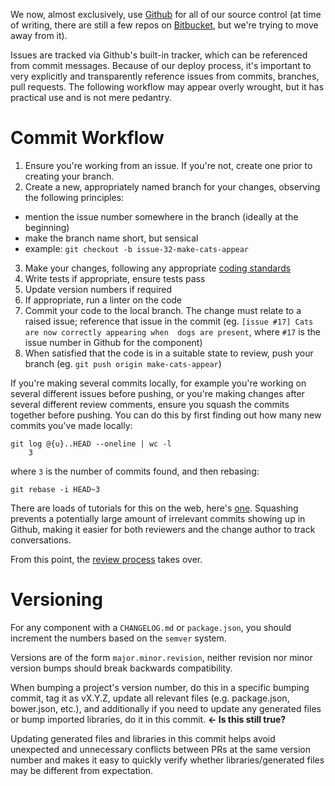 We now, almost exclusively, use [Github](http://github.com/resin-io) for all of our source control (at time of writing, there are still a few repos on [Bitbucket](https://bitbucket.org/rulemotion/), but we're trying to move away from it).

Issues are tracked via Github's built-in tracker, which can be referenced from commit messages. Because of our deploy process, it's important to very explicitly and transparently reference issues from commits, branches, pull requests. The following workflow may appear overly wrought, but it has practical use and is not mere pedantry.

# Commit Workflow

1. Ensure you're working from an issue. If you're not, create one prior to creating your branch.
2. Create a new, appropriately named branch for your changes, observing the following principles:
  * mention the issue number somewhere in the branch (ideally at the beginning)
  * make the branch name short, but sensical
  * example: `git checkout -b issue-32-make-cats-appear`
3. Make your changes, following any appropriate 
  [coding standards](https://github.com/resin-io/hq/wiki/Coding-Standards)
4. Write tests if appropriate, ensure tests pass
5. Update version numbers if required
6. If appropriate, run a linter on the code
7. Commit your code to the local branch. The change must relate to a raised issue; 
  reference that issue in the commit (eg. `[issue #17] Cats are now correctly appearing when 
  dogs are present`, where `#17` is the issue number in Github for the component)
8. When satisfied that the code is in a suitable state to review, push your branch 
  (eg. `git push origin make-cats-appear`)

If you're making several commits locally, for example you're working on several different issues before pushing, or you're making changes after several different review comments, ensure you squash the commits together before pushing. You can do this by first finding out how many new commits you've made locally:

    git log @{u}..HEAD --oneline | wc -l
        3

where `3` is the number of commits found, and then rebasing:

    git rebase -i HEAD~3

There are loads of tutorials for this on the web, here's [one](http://gitready.com/advanced/2009/02/10/squashing-commits-with-rebase.html). Squashing prevents a potentially large amount of irrelevant commits showing up in Github, making it easier for both reviewers and the change author to track conversations.

From this point, the [review process](https://github.com/resin-io/hq/wiki/Pull-Request-and-Code-Review) takes over.

# Versioning

For any component with a `CHANGELOG.md` or `package.json`, you should increment the numbers based on the `semver` system.

Versions are of the form `major.minor.revision`, neither revision nor minor version bumps should break backwards compatibility.

When bumping a project's version number, do this in a specific bumping commit, tag it as vX.Y.Z, update all relevant files (e.g. package.json, bower.json, etc.), and additionally if you need to update any generated files or bump imported libraries, do it in this commit. **<- Is this still true?**

Updating generated files and libraries in this commit helps avoid unexpected and unnecessary conflicts between PRs at the same version number and makes it easy to quickly verify whether libraries/generated files may be different from expectation.